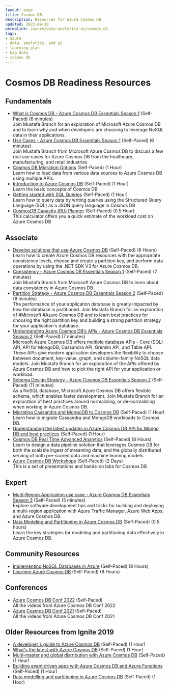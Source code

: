 ```yaml
---
layout: page
title: Cosmos DB
description: Resources for Azure Cosmos DB
updated: 2022-09-20
permalink: /azure/data-analytics-ai/cosmos-db
tags: 
- azure
- data, analytics, and ai
- learning plan
- big data
- cosmos db
---
```


# Cosmos DB Readiness Resources

## Fundamentals

* [What is Cosmos DB - Azure Cosmos DB Essentials Season 1](https://youtu.be/Jvgh64rvdXU) (Self-Paced) (6 minutes) <br>Join Mustafa Branch for an exploration of Microsoft Azure Cosmos DB and to learn why and when developers are choosing to leverage NoSQL data in their applications. 
* [Use Cases - Azure Cosmos DB Essentials Season 1](https://youtu.be/agvfpoVOPW0) (Self-Paced) (6 minutes) <br>Join Mustafa Branch from Microsoft Azure Cosmos DB to discuss a few real use cases for Azure Cosmos DB from the healthcare, manufacturing, and retail industries. 
* [Cosmos DB Migration Options](https://docs.microsoft.com/en-us/azure/cosmos-db/cosmosdb-migrationchoices) (Self-Paced) (1 Hour) <br>Learn how to load data from various data sources to Azure Cosmos DB using multiple APIs.
* [Introduction to Azure Cosmos DB](https://docs.microsoft.com/en-us/azure/cosmos-db/introduction) (Self-Paced) (1 Hour)<br> Learn the basic concepts of Cosmos DB 
* [Getting started with SQL Queries](https://learn.microsoft.com/en-us/azure/cosmos-db/sql/sql-query-getting-started) (Self-Paced) (1 Hour)<br> Learn how to query data by writing queries using the Structured Query Language (SQL) as a JSON query language in Cosmos DB
* [CosmosDB Capacity (RU) Planner](https://cosmos.azure.com/capacitycalculator/) (Self-Paced) (0.5 Hour)<br>This calculator offers you a quick estimate of the workload cost on Azure Cosmos DB

## Associate

* [Develop solutions that use Azure Cosmos DB](https://docs.microsoft.com/en-us/learn/paths/work-with-nosql-data-in-azure-cosmos-db/) (Self-Paced) (8 Hours)<br>Learn how to create Azure Cosmos DB resources with the appropriate consistency levels, choose and create a partition key, and perform data operations by using the .NET SDK V3 for Azure Cosmos DB.
* [Consistency - Azure Cosmos DB Essentials Season 1](https://youtu.be/q_dGiriv8kA) (Self-Paced) (7 minutes)<br>Join Mustafa Branch from Microsoft Azure Cosmos DB to learn about data consistency in Azure Cosmos DB. 
* [Partition Strategy - Azure Cosmos DB Essentials Season 2](https://youtu.be/QLgK8yhKd5U) (Self-Paced) (8 minutes)<br>The performance of your application database is greatly impacted by how the database is partitioned. Join Mustafa Branch for an exploration of #Microsoft #Azure Cosmos DB and to learn best practices for choosing the right partition key and building a strong partition strategy for your application's database. 
* [Understanding Azure Cosmos DB’s APIs - Azure Cosmos DB Essentials Season 2](https://youtu.be/g_Uyl9gUXis) (Self-Paced) (7 minutes)<br>
Microsoft Azure Cosmos DB offers multiple database APIs - Core (SQL) API, API for MongoDB, Cassandra API, Gremlin API, and Table API. These APIs give modern application developers the flexibility to choose between document, key-value, graph, and column-family NoSQL data models. Join Mustafa Branch for an exploration of the APIs offered by Azure Cosmos DB and how to pick the right API for your application or workload. 
* [Schema Design Strategy - Azure Cosmos DB Essentials Season 2](https://youtu.be/bKDaL-GRSAM?list=PLLasX02E8BPDd2fKwLCHnmWoyo4bL-oKr) (Self-Paced) (11 minutes) <br>As a NoSQL database, Microsoft Azure Cosmos DB offers flexible schema, which enables faster development. Join Mustafa Branch for an exploration of best practices around normalizing, or de-normalizing when working in Azure Cosmos DB. 
* [Migrating Cassandra and MongoDB to Cosmos DB](https://docs.microsoft.com/en-us/learn/paths/migrate-cassandra-mongo-db-workloads-to-cosmos-db/) (Self-Paced) (1 Hour)<br> Learn how to migrate Cassandra and MongoDB workloads to Cosmos DB.
* [Understanding the latest updates in Azure Cosmos DB API for Mongo DB and best practices](https://www.youtube.com/watch?v=w7d5BAlHGoI) (Self-Paced) (1 Hour)
* [Cosmos DB Real Time Advanced Analytics](https://github.com/Microsoft/MCW-Cosmos-DB-Real-Time-Advanced-Analytics) (Self-Paced) (8 Hours)<br> Learn to design a data pipeline solution that leverages Cosmos DB for both the scalable ingest of streaming data, and the globally distributed serving of both pre-scored data and machine learning models.
* [Azure Cosmos DB Workshops](https://azurecosmosdb.github.io/labs/) (Self-Paced) (2 Days)<br> This is a set of presentations and hands-on labs for Cosmos DB

## Expert
* [Multi-Region Application use case - Azure Cosmos DB Essentials Season 3](https://youtu.be/PcauRgQcuic?list=PLLasX02E8BPDd2fKwLCHnmWoyo4bL-oKr) (Self-Paced) (5 minutes) <br>Explore software development tips and tricks for building and deploying a multi-region application with Azure Traffic Manager, Azure Web Apps, and Azure Cosmos DB.  
* [Data Modeling and Partitioning in Azure Cosmos DB](https://www.youtube.com/watch?v=XU1ZuwiWW_k&list=PLmamF3YkHLoLN_24E41jSPVilv5B3GTBg&index=14) (Self-Paced) (0.5 hours) <br>Learn the key strategies for modeling and partitioning data effectively in Azure Cosmos DB.

## Community Resources

* [Implementing NoSQL Databases in Azure](https://www.pluralsight.com/courses/microsoft-azure-nosql-databases-implementing) (Self-Paced) (8 Hours)
* [Learning Azure Cosmos DB](https://www.pluralsight.com/courses/azure-cosmos-db) (Self-Paced) (8 Hours)

## Conferences
* [Azure Cosmos DB Conf 2022](https://www.youtube.com/playlist?list=PLmamF3YkHLoLa2ELTHUhoSMx89w329bOD) (Self-Paced)<br>All the videos from Azure Cosmos DB Conf 2022
* [Azure Cosmos DB Conf 2021](https://www.youtube.com/playlist?list=PLmamF3YkHLoLN_24E41jSPVilv5B3GTBg) (Self-Paced)<br>All the videos from Azure Cosmos DB Conf 2021

## Older Resources from Ignite 2019
* [A developer's guide to Azure Cosmos DB](https://m.youtube.com/watch?v=v3GnsHk6YZs) (Self-Paced) (1 Hour)
* [What's the latest with Azure Cosmos DB](https://m.youtube.com/watch?v=ZCG6weeP08M) (Self-Paced) (1 Hour)
* [Multi-master and global distribution with Azure Cosmos DB](https://www.youtube.com/watch?v=ddo1WVCPAfM) (Self-Paced) (1 Hour)
* [Building event driven apps with Azure Cosmos DB and Azure Functions](https://www.youtube.com/watch?v=faXkCccz5eA) (Self-Paced) (1 Hour)
* [Data modelling and partitioning in Azure Cosmos DB](https://www.youtube.com/watch?v=utdxvAhIlcY) (Self-Paced) (1 Hour)
